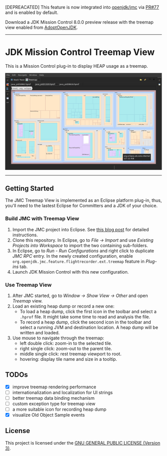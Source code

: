 [DEPREACATED] This feature is now integrated into [openjdk/jmc](https://github.com/openjdk/jmc) via [PR#77](https://github.com/openjdk/jmc/pull/77) and is enabled by default.

Download a JDK Mission Control 8.0.0 preview release with the treemap view enabled from [AdoptOpenJDK](https://adoptopenjdk.net/jmc.html).

---

# JDK Mission Control Treemap View

This is a Mission Control plug-in to display HEAP usage as a treemap.

![screenshot](.screenshots/screenshot1.png)

---

## Getting Started

The JMC Treemap View is implemented as an Eclipse platform plug-in, thus, you'll need to the lastest Eclipse for Committers and a JDK of your choice.

### Build JMC with Treemap View

1. Import the JMC project into Eclipse. See [this blog post](http://hirt.se/blog/?p=989) for detailed instructions. 
2. Clone this repository. In Eclipse, go to *File -> Import* and use *Existing Projects into Workspace* to import the two containing sub-folders.
3. In Eclipse, go to *Run - Run Configurations* and right click to duplicate *JMC RPC* entry.  In the newly created configuration, enable `org.openjdk.jmc.feature.flightrecorder.ext.treemap` feature in *Plug-ins* tab.
4. Launch JDK Mission Control with this new configuration.

### Use Treemap View

1. After JMC started, go to *Window -> Show View -> Other* and open *Treemap* view.
2. Load an existing heap dump or record a new one:
	- To load a heap dump, click the first icon in the toolbar and select a `.hprof` file. It might take some time to read and analysis the file.
	- To record a heap dump, click the second icon in the toolbar and select a running JVM and destination location. A heap dump will be written and loaded.
3. Use mouse to navigate through the treemap:
	- left double click: zoom-in to the selected tile.
	- right single click: zoom-out to the parent tile.
	- middle single click: rest treemap viewport to root.
	- hovering: display tile name and size in a tooltip.

## TODOs

- [x] improve treemap rendering performance
- [ ] internationalization and localization for UI strings
- [ ] better treemap data binding mechanism
- [ ] custom exception type for treemap view
- [ ] a more suitable icon for recording heap dump
- [x] visualize Old Object Sample events

## License
This project is licensed under the [GNU GENERAL PUBLIC LICENSE (Version 3)](LICENSE).
